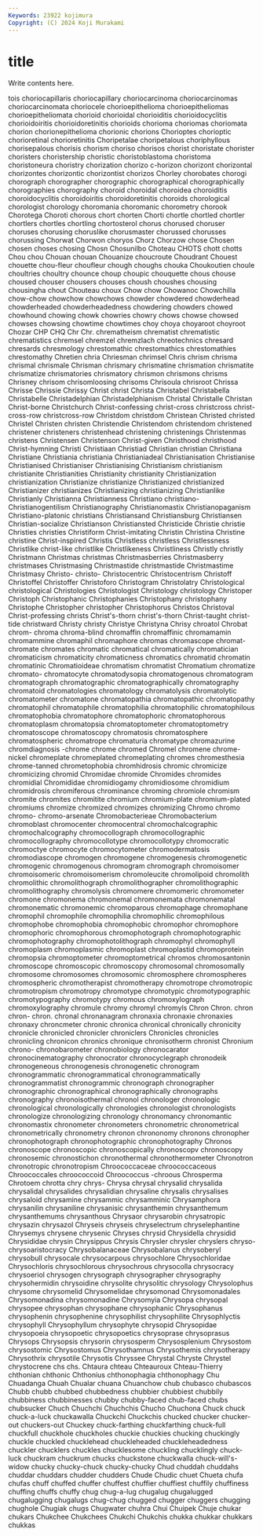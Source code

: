 ```yaml
---
Keywords: 23922 kojimura
Copyright: (C) 2024 Koji Murakami
---
```


# title

Write contents here.



tois
choriocapillaris choriocapillary choriocarcinoma choriocarcinomas choriocarcinomata choriocele chorioepithelioma chorioepitheliomas chorioepitheliomata chorioid
chorioidal chorioiditis chorioidocyclitis chorioidoiritis chorioidoretinitis chorioids chorioma choriomas choriomata chorion
chorionepithelioma chorionic chorions Chorioptes chorioptic chorioretinal chorioretinitis Choripetalae choripetalous choriphyllous
chorisepalous chorisis chorism choriso chorisos chorist choristate chorister choristers choristership
choristic choristoblastoma choristoma choristoneura choristry chorization chorizo c-horizon chorizont chorizontal
chorizontes chorizontic chorizontist chorizos Chorley chorobates chorogi chorograph chorographer chorographic
chorographical chorographically chorographies chorography choroid choroidal choroidea choroiditis choroidocyclitis choroidoiritis
choroidoretinitis choroids chorological chorologist chorology choromania choromanic chorometry chorook Chorotega
Choroti chorous chort chorten Chorti chortle chortled chortler chortlers chortles
chortling chortosterol chorus chorused choruser choruses chorusing choruslike chorusmaster chorussed
chorusses chorussing Chorwat Chorwon choryos Chorz Chorzow chose Chosen chosen
choses chosing Chosn Chosunilbo Choteau CHOTS chott chotts Chou chou
Chouan chouan Chouanize choucroute Choudrant Chouest chouette chou-fleur choufleur chough
choughs chouka Choukoutien choule choultries choultry chounce choup choupic chouquette
chous chouse choused chouser chousers chouses choush choushes chousing chousingha
chout Chouteau choux Chow chow Chowanoc Chowchilla chow-chow chowchow chowchows
chowder chowdered chowderhead chowderheaded chowderheadedness chowdering chowders chowed chowhound chowing
chowk chowries chowry chows chowse chowsed chowses chowsing chowtime chowtimes
choy choya choyaroot choyroot Chozar CHP CHQ Chr Chr. chrematheism
chrematist chrematistic chrematistics chremsel chremzel chremzlach chreotechnics chresard chresards chresmology
chrestomathic chrestomathics chrestomathies chrestomathy Chretien chria Chriesman chrimsel Chris chrism
chrisma chrismal chrismale Chrisman chrismary chrismatine chrismation chrismatite chrismatize chrismatories
chrismatory chrismon chrismons chrisms Chrisney chrisom chrisomloosing chrisoms Chrisoula chrisroot
Chrissa Chrisse Chrissie Chrissy Christ christ Christa Christabel Christabella Christabelle
Christadelphian Christadelphianism Christal Christalle Christan Christ-borne Christchurch Christ-confessing christ-cross christcross
christ-cross-row christcross-row Christdom christdom Christean Christed christed Christel Christen christen
Christendie Christendom christendom christened christener christeners christenhead christening christenings Christenmas
christens Christensen Christenson Christ-given Christhood christhood Christ-hymning Christi Christiaan Christiad
Christian christian Christiana Christiane Christiania christiania Christianiadeal Christianisation Christianise Christianised
Christianiser Christianising Christianism christianism christianite Christianities Christianity christianity Christianization christianization
Christianize christianize Christianized christianized Christianizer christianizes Christianizing christianizing Christianlike Christianly
Christianna Christianness Christiano christiano- Christianogentilism Christianography Christianomastix Christianopaganism Christiano-platonic christians
Christiansand Christiansburg Christiansen Christian-socialize Christianson Christiansted Christicide Christie christie Christies
christies Christiform Christ-imitating Christin Christina Christine christine Christ-inspired Christis Christless
christless Christlessness Christlike christ-like christlike Christlikeness Christliness Christly christly Christmann
Christmas christmas Christmasberries Christmasberry christmases Christmasing Christmastide christmastide Christmastime Christmasy
Christo- christo- Christocentric Christocentrism Christoff Christoffel Christoffer Christoforo Christogram Christolatry
Christological christological Christologies Christologist Christology christology Christoper Christoph Christophanic Christophanies
Christophany christophany Christophe Christopher christopher Christophorus Christos Christoval Christ-professing christs
Christ's-thorn christ's-thorn Christ-taught christ-tide christward Christy christy Christye Christyna Chrisy
chroatol Chrobat chrom- chroma chroma-blind chromaffin chromaffinic chromamamin chromammine chromaphil
chromaphore chromas chromascope chromat- chromate chromates chromatic chromatical chromatically chromatician
chromaticism chromaticity chromaticness chromatics chromatid chromatin chromatinic Chromatioideae chromatism chromatist
Chromatium chromatize chromato- chromatocyte chromatodysopia chromatogenous chromatogram chromatograph chromatographic chromatographically
chromatography chromatoid chromatologies chromatology chromatolysis chromatolytic chromatometer chromatone chromatopathia chromatopathic
chromatopathy chromatophil chromatophile chromatophilia chromatophilic chromatophilous chromatophobia chromatophore chromatophoric chromatophorous
chromatoplasm chromatopsia chromatoptometer chromatoptometry chromatoscope chromatoscopy chromatosis chromatosphere chromatospheric chromatrope
chromaturia chromatype chromazurine chromdiagnosis -chrome chrome chromed Chromel chromene chrome-nickel
chromeplate chromeplated chromeplating chromes chromesthesia chrome-tanned chrometophobia chromhidrosis chromic chromicize
chromicizing chromid Chromidae chromide Chromides chromides chromidial Chromididae chromidiogamy chromidiosome
chromidium chromidrosis chromiferous chrominance chroming chromiole chromism chromite chromites chromitite
chromium chromium-plate chromium-plated chromiums chromize chromized chromizes chromizing Chromo chromo
chromo- chromo-arsenate Chromobacterieae Chromobacterium chromoblast chromocenter chromocentral chromochalcographic chromochalcography chromocollograph
chromocollographic chromocollography chromocollotype chromocollotypy chromocratic chromoctye chromocyte chromocytometer chromodermatosis chromodiascope
chromogen chromogene chromogenesis chromogenetic chromogenic chromogenous chromogram chromograph chromoisomer chromoisomeric
chromoisomerism chromoleucite chromolipoid chromolith chromolithic chromolithograph chromolithographer chromolithographic chromolithography chromolysis
chromomere chromomeric chromometer chromone chromonema chromonemal chromonemata chromonematal chromonematic chromonemic
chromoparous chromophage chromophane chromophil chromophile chromophilia chromophilic chromophilous chromophobe chromophobia
chromophobic chromophor chromophore chromophoric chromophorous chromophotograph chromophotographic chromophotography chromophotolithograph chromophyl
chromophyll chromoplasm chromoplasmic chromoplast chromoplastid chromoprotein chromopsia chromoptometer chromoptometrical chromos
chromosantonin chromoscope chromoscopic chromoscopy chromosomal chromosomally chromosome chromosomes chromosomic chromosphere
chromospheres chromospheric chromotherapist chromotherapy chromotrope chromotropic chromotropism chromotropy chromotype chromotypic
chromotypographic chromotypography chromotypy chromous chromoxylograph chromoxylography chromule chromy chromyl chromyls
Chron Chron. chron chron- chron. chronal chronanagram chronaxia chronaxie chronaxies
chronaxy chroncmeter chronic chronica chronical chronically chronicity chronicle chronicled chronicler
chroniclers Chronicles chronicles chronicling chronicon chronics chronique chronisotherm chronist Chronium
chrono- chronobarometer chronobiology chronocarator chronocinematography chronocrator chronocyclegraph chronodeik chronogeneous chronogenesis
chronogenetic chronogram chronogrammatic chronogrammatical chronogrammatically chronogrammatist chronogrammic chronograph chronographer chronographic
chronographical chronographically chronographs chronography chronoisothermal chronol chronologer chronologic chronological chronologically
chronologies chronologist chronologists chronologize chronologizing chronology chronomancy chronomantic chronomastix chronometer
chronometers chronometric chronometrical chronometrically chronometry chronon chrononomy chronons chronopher chronophotograph
chronophotographic chronophotography Chronos chronoscope chronoscopic chronoscopically chronoscopv chronoscopy chronosemic chronostichon
chronothermal chronothermometer Chronotron chronotropic chronotropism Chroococcaceae chroococcaceous Chroococcales chroococcoid Chroococcus
-chroous Chrosperma Chrotoem chrotta chry chrys- Chrysa chrysal chrysalid chrysalida
chrysalidal chrysalides chrysalidian chrysaline chrysalis chrysalises chrysaloid chrysamine chrysammic chrysamminic
Chrysamphora chrysanilin chrysaniline chrysanisic chrysanthemin chrysanthemum chrysanthemums chrysanthous Chrysaor chrysarobin
chrysatropic chrysazin chrysazol Chryseis chryseis chryselectrum chryselephantine Chrysemys chrysene chrysenic
Chryses chrysid Chrysidella chrysidid Chrysididae chrysin Chrysippus Chrysis Chrysler chrysler
chryslers chryso- chrysoaristocracy Chrysobalanaceae Chrysobalanus chrysoberyl chrysobull chrysocale chrysocarpous chrysochlore
Chrysochloridae Chrysochloris chrysochlorous chrysochrous chrysocolla chrysocracy chrysoeriol chrysogen chrysograph chrysographer
chrysography chrysohermidin chrysoidine chrysolite chrysolitic chrysology Chrysolophus chrysome chrysomelid Chrysomelidae
chrysomonad Chrysomonadales Chrysomonadina chrysomonadine Chrysomyia Chrysopa chrysopal chrysopee chrysophan chrysophane
chrysophanic Chrysophanus chrysophenin chrysophenine chrysophilist chrysophilite Chrysophlyctis chrysophyll Chrysophyllum chrysophyte
chrysopid Chrysopidae chrysopoeia chrysopoetic chrysopoetics chrysoprase chrysoprasus Chrysops Chrysopsis chrysorin
chrysosperm Chrysosplenium Chrysostom chrysostomic Chrysostomus Chrysothamnus Chrysothemis chrysotherapy Chrysothrix chrysotile
Chrysotis Chryssee Chrystal Chryste Chrystel chrystocrene chs chs. Chtaura chteau
Chteauroux Chteau-Thierry chthonian chthonic Chthonius chthonophagia chthonophagy Chu Chuadanga Chuah
Chualar chuana Chuanchow chub chubasco chubascos Chubb chubb chubbed chubbedness
chubbier chubbiest chubbily chubbiness chubbinesses chubby chubby-faced chub-faced chubs chubsucker
Chuch Chuchchi Chuchchis Chucho Chuchona Chuck chuck chuck-a-luck chuckawalla Chuckchi
Chuckchis chucked chucker chucker-out chuckers-out Chuckey chuck-farthing chuckfarthing chuck-full chuckfull
chuckhole chuckholes chuckie chuckies chucking chuckingly chuckle chuckled chucklehead chuckleheaded
chuckleheadedness chuckler chucklers chuckles chucklesome chuckling chucklingly chuck-luck chuckram chuckrum
chucks chuckstone chuckwalla chuck-will's-widow chucky chucky-chuck chucky-chucky Chud chuddah chuddahs
chuddar chuddars chudder chudders Chude Chudic chuet Chueta chufa chufas
chuff chuffed chuffer chuffest chuffier chuffiest chuffily chuffiness chuffing chuffs
chuffy chug chug-a-lug chugalug chugalugged chugalugging chugalugs chug-chug chugged chugger
chuggers chugging chughole Chugiak chugs Chugwater chuhra Chui Chuipek Chuje
chukar chukars Chukchee Chukchees Chukchi Chukchis chukka chukkar chukkars chukkas
